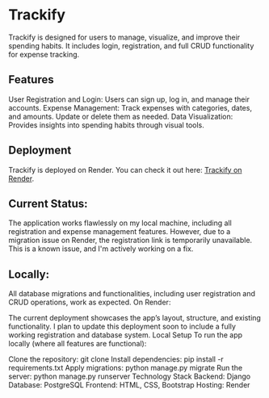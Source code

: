 # Trackify
Trackify is designed for users to manage, visualize, and improve their spending habits. It includes login, registration, and full CRUD functionality for expense tracking.

## Features
User Registration and Login: Users can sign up, log in, and manage their accounts.
Expense Management: Track expenses with categories, dates, and amounts. Update or delete them as needed.
Data Visualization: Provides insights into spending habits through visual tools.

## Deployment
Trackify is deployed on Render. You can check it out here: [Trackify on Render](https://trackify-ad7x.onrender.com).

## Current Status:
The application works flawlessly on my local machine, including all registration and expense management features. However, due to a migration issue on Render, the registration link is temporarily unavailable. This is a known issue, and I'm actively working on a fix.

## Locally:

All database migrations and functionalities, including user registration and CRUD operations, work as expected.
On Render:

The current deployment showcases the app’s layout, structure, and existing functionality. I plan to update this deployment soon to include a fully working registration and database system.
Local Setup
To run the app locally (where all features are functional):

Clone the repository: git clone <repo-link>
Install dependencies: pip install -r requirements.txt
Apply migrations: python manage.py migrate
Run the server: python manage.py runserver
Technology Stack
Backend: Django
Database: PostgreSQL
Frontend: HTML, CSS, Bootstrap
Hosting: Render

